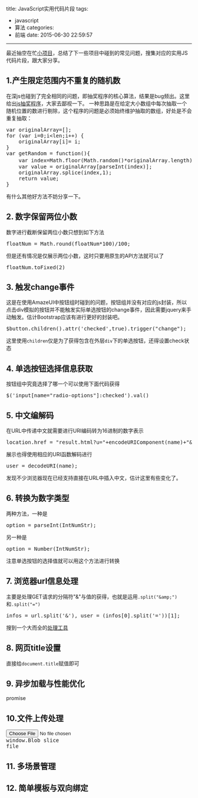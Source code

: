 title: JavaScript实用代码片段
tags:
  - javascript
  - 算法
categories:
  - 前端
date: 2015-06-30 22:59:57
---

最近抽空在忙[小项目](http://chaozh.github.io/RiskDemo)，总结了下一些项目中碰到的常见问题，搜集对应的实用JS代码片段，跟大家分享。

## 1.产生限定范围内不重复的随机数

在深js也碰到了完全相同的问题，即抽奖程序的核心算法，结果是bug频出。这里给出[js抽奖程序](https://github.com/jsconfcn/raffle)，大家去鄙视一下。
一种思路是在给定大小数组中每次抽取一个随机位置的数进行剔除，这个程序的问题是必须始终维护抽取的数组，好处是不会重复抽取：
<pre>var originalArray=[];
for (var i=0;i&lt;len;i++) { 
	originalArray[i]= i; 
} 
var getRandom = function(){
	var index=Math.floor(Math.random()*originalArray.length); //随机取一个位置 
	var value = originalArray[parseInt(index)];
	originalArray.splice(index,1);
	return value;
}
</pre>
有什么其他好方法不妨分享一下。

## 2\. 数字保留两位小数

数字进行截断保留两位小数只想到如下方法
<pre>floatNum = Math.round(floatNum*100)/100;</pre>
但是还有情况是仅展示两位小数，这时只要用原生的API方法就可以了
<pre>floatNum.toFixed(2)</pre>

## 3\. 触发change事件

这是在使用AmazeUI中按钮组时碰到的问题，按钮组并没有对应的js封装，所以点击div模拟的按钮并不能触发实际单选按钮的change事件，因此需要jquery来手动触发。估计Bootstrap应该有进行更好的封装吧。
<pre>$button.children().attr('checked',true).trigger("change");</pre>
这里使用`children`仅是为了获得包含在外层`div`下的单选按钮，还得设置check状态

## 4\. 单选按钮选择信息获取

按钮组中究竟选择了哪一个可以使用下面代码获得
<pre>$('input[name="radio-options"]:checked').val()</pre>

## 5\. 中文编解码

在URL中传递中文就需要进行URI编码转为16进制的数字表示
<pre>location.href = "result.html?u="+encodeURIComponent(name)+"&amp;b="+invest_status.profit+"&amp;r="+invest_status.rounds;</pre>
展示也得使用相应的URI函数解码进行
<pre>user = decodeURI(name);</pre>
发现不少浏览器现在已经支持直接在URL中插入中文，估计这里有些变化了。

## 6\. 转换为数字类型

两种方法，一种是
<pre>option = parseInt(IntNumStr);</pre>
另一种是
<pre>option = Number(IntNumStr);</pre>
注意单选按钮的选择值就可以用这个方法进行转换

## 7\. 浏览器url信息处理

主要是处理GET请求的分隔符"&amp;"与值的获得，也就是运用`.split("&amp;")`和`.split("=")`
<pre>infos = url.split('&amp;'), user = (infos[0].split('='))[1];</pre>
搜到一个大而全的[处理工具](https://github.com/websanova/js-url)

## 8\. 网页title设置

直接给`document.title`赋值即可

## 9\. 异步加载与性能优化

promise

## 10.文件上传处理

<pre><input id="input" type="file" />
window.Blob slice
file</pre>

## 11\. 多场景管理

## 12\. 简单模板与双向绑定